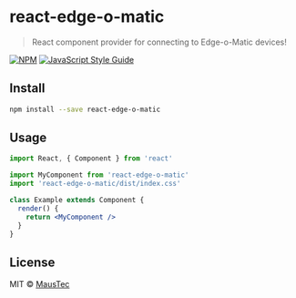 # react-edge-o-matic

> React component provider for connecting to Edge-o-Matic devices!

[![NPM](https://img.shields.io/npm/v/react-edge-o-matic.svg)](https://www.npmjs.com/package/react-edge-o-matic) [![JavaScript Style Guide](https://img.shields.io/badge/code_style-standard-brightgreen.svg)](https://standardjs.com)

## Install

```bash
npm install --save react-edge-o-matic
```

## Usage

```jsx
import React, { Component } from 'react'

import MyComponent from 'react-edge-o-matic'
import 'react-edge-o-matic/dist/index.css'

class Example extends Component {
  render() {
    return <MyComponent />
  }
}
```

## License

MIT © [MausTec](https://github.com/MausTec)
